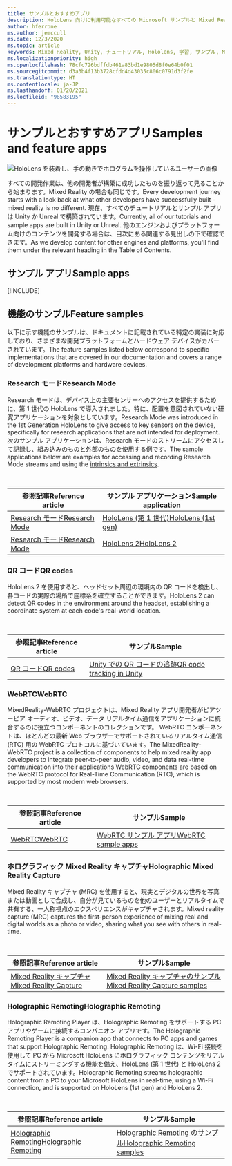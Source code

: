 ```yaml
---
title: サンプルとおすすめアプリ
description: HoloLens 向けに利用可能なすべての Microsoft サンプルと Mixed Reality 機能アプリについての最新情報を説明します。
author: hferrone
ms.author: jemccull
ms.date: 12/3/2020
ms.topic: article
keywords: Mixed Reality, Unity, チュートリアル, Hololens, 学習, サンプル, MRTK, Research モード, HoloLens 2, QR コード, WebRTC, Mixed Reality キャプチャ, Holographic Remoting, UX Tools
ms.localizationpriority: high
ms.openlocfilehash: 78cfc726bdffdb461a83bd1e9805d8f0e64b0f01
ms.sourcegitcommit: d3a3b4f13b3728cfdd4d43035c806c0791d3f2fe
ms.translationtype: HT
ms.contentlocale: ja-JP
ms.lasthandoff: 01/20/2021
ms.locfileid: "98583195"
---
```

# <a name="samples-and-feature-apps"></a><span data-ttu-id="76020-104">サンプルとおすすめアプリ</span><span class="sxs-lookup"><span data-stu-id="76020-104">Samples and feature apps</span></span>

![HoloLens を装着し、手の動きでホログラムを操作しているユーザーの画像](unreal/images/unreal-developer.jpg)

<span data-ttu-id="76020-106">すべての開発作業は、他の開発者が構築に成功したものを振り返って見ることから始まります。Mixed Reality の場合も同じです。</span><span class="sxs-lookup"><span data-stu-id="76020-106">Every development journey starts with a look back at what other developers have successfully built - mixed reality is no different.</span></span> <span data-ttu-id="76020-107">現在、すべてのチュートリアルとサンプル アプリは Unity か Unreal で構築されています。</span><span class="sxs-lookup"><span data-stu-id="76020-107">Currently, all of our tutorials and sample apps are built in Unity or Unreal.</span></span> <span data-ttu-id="76020-108">他のエンジンおよびプラットフォーム向けのコンテンツを開発する場合は、目次にある関連する見出しの下で確認できます。</span><span class="sxs-lookup"><span data-stu-id="76020-108">As we develop content for other engines and platforms, you'll find them under the relevant heading in the Table of Contents.</span></span>

## <a name="sample-apps"></a><span data-ttu-id="76020-109">サンプル アプリ</span><span class="sxs-lookup"><span data-stu-id="76020-109">Sample apps</span></span>

[!INCLUDE[](includes/tabs-samples.md)]

## <a name="feature-samples"></a><span data-ttu-id="76020-110">機能のサンプル</span><span class="sxs-lookup"><span data-stu-id="76020-110">Feature samples</span></span>

<span data-ttu-id="76020-111">以下に示す機能のサンプルは、ドキュメントに記載されている特定の実装に対応しており、さまざまな開発プラットフォームとハードウェア デバイスがカバーされています。</span><span class="sxs-lookup"><span data-stu-id="76020-111">The feature samples listed below correspond to specific implementations that are covered in our documentation and covers a range of development platforms and hardware devices.</span></span>

### <a name="research-mode"></a><span data-ttu-id="76020-112">Research モード</span><span class="sxs-lookup"><span data-stu-id="76020-112">Research Mode</span></span>

<span data-ttu-id="76020-113">Research モードは、デバイス上の主要センサーへのアクセスを提供するために、第 1 世代の HoloLens で導入されました。特に、配置を意図されていない研究アプリケーションを対象としています。</span><span class="sxs-lookup"><span data-stu-id="76020-113">Research Mode was introduced in the 1st Generation HoloLens to give access to key sensors on the device, specifically for research applications that are not intended for deployment.</span></span> <span data-ttu-id="76020-114">次のサンプル アプリケーションは、Research モードのストリームにアクセスして記録し、[組み込みのものと外部のもの](/windows/mixed-reality/locatable-camera#locating-the-device-camera-in-the-world)を使用する例です。</span><span class="sxs-lookup"><span data-stu-id="76020-114">The sample applications below are examples for accessing and recording Research Mode streams and using the [intrinsics and extrinsics](/windows/mixed-reality/locatable-camera#locating-the-device-camera-in-the-world).</span></span>

<br>

| <span data-ttu-id="76020-115">参照記事</span><span class="sxs-lookup"><span data-stu-id="76020-115">Reference article</span></span> | <span data-ttu-id="76020-116">サンプル アプリケーション</span><span class="sxs-lookup"><span data-stu-id="76020-116">Sample application</span></span> |
| --- | --- |
| [<span data-ttu-id="76020-117">Research モード</span><span class="sxs-lookup"><span data-stu-id="76020-117">Research Mode</span></span>](platform-capabilities-and-apis/research-mode.md) | [<span data-ttu-id="76020-118">HoloLens (第 1 世代)</span><span class="sxs-lookup"><span data-stu-id="76020-118">HoloLens (1st gen)</span></span>](https://github.com/microsoft/HoloLensForCV/tree/master/Samples) |
| [<span data-ttu-id="76020-119">Research モード</span><span class="sxs-lookup"><span data-stu-id="76020-119">Research Mode</span></span>](platform-capabilities-and-apis/research-mode.md) | [<span data-ttu-id="76020-120">HoloLens 2</span><span class="sxs-lookup"><span data-stu-id="76020-120">HoloLens 2</span></span>](https://github.com/microsoft/HoloLens2ForCV/tree/main/Samples) |

### <a name="qr-codes"></a><span data-ttu-id="76020-121">QR コード</span><span class="sxs-lookup"><span data-stu-id="76020-121">QR codes</span></span>

<span data-ttu-id="76020-122">HoloLens 2 を使用すると、ヘッドセット周辺の環境内の QR コードを検出し、各コードの実際の場所で座標系を確立することができます。</span><span class="sxs-lookup"><span data-stu-id="76020-122">HoloLens 2 can detect QR codes in the environment around the headset, establishing a coordinate system at each code's real-world location.</span></span>

<br>

| <span data-ttu-id="76020-123">参照記事</span><span class="sxs-lookup"><span data-stu-id="76020-123">Reference article</span></span> | <span data-ttu-id="76020-124">サンプル</span><span class="sxs-lookup"><span data-stu-id="76020-124">Sample</span></span> |
| --- | --- |
| [<span data-ttu-id="76020-125">QR コード</span><span class="sxs-lookup"><span data-stu-id="76020-125">QR codes</span></span>](platform-capabilities-and-apis/qr-code-tracking.md) | [<span data-ttu-id="76020-126">Unity での QR コードの追跡</span><span class="sxs-lookup"><span data-stu-id="76020-126">QR code tracking in Unity</span></span>](https://github.com/chgatla-microsoft/QRTracking/tree/master/SampleQRCodes) |

### <a name="webrtc"></a><span data-ttu-id="76020-127">WebRTC</span><span class="sxs-lookup"><span data-stu-id="76020-127">WebRTC</span></span>

<span data-ttu-id="76020-128">MixedReality-WebRTC プロジェクトは、Mixed Reality アプリ開発者がピアツーピア オーディオ、ビデオ、データ リアルタイム通信をアプリケーションに統合するのに役立つコンポーネントのコレクションです。 WebRTC コンポーネントは、ほとんどの最新 Web ブラウザーでサポートされているリアルタイム通信 (RTC) 用の WebRTC プロトコルに基づいています。</span><span class="sxs-lookup"><span data-stu-id="76020-128">The MixedReality-WebRTC project is a collection of components to help mixed reality app developers to integrate peer-to-peer audio, video, and data real-time communication into their applications WebRTC components are based on the WebRTC protocol for Real-Time Communication (RTC), which is supported by most modern web browsers.</span></span>

<br>

| <span data-ttu-id="76020-129">参照記事</span><span class="sxs-lookup"><span data-stu-id="76020-129">Reference article</span></span> | <span data-ttu-id="76020-130">サンプル</span><span class="sxs-lookup"><span data-stu-id="76020-130">Sample</span></span> |
| --- | --- |
| [<span data-ttu-id="76020-131">WebRTC</span><span class="sxs-lookup"><span data-stu-id="76020-131">WebRTC</span></span>](https://microsoft.github.io/MixedReality-WebRTC) | [<span data-ttu-id="76020-132">WebRTC サンプル アプリ</span><span class="sxs-lookup"><span data-stu-id="76020-132">WebRTC sample apps</span></span>](https://github.com/microsoft/MixedReality-WebRTC/tree/master/examples) |

### <a name="holographic-mixed-reality-capture"></a><span data-ttu-id="76020-133">ホログラフィック Mixed Reality キャプチャ</span><span class="sxs-lookup"><span data-stu-id="76020-133">Holographic Mixed Reality Capture</span></span>

<span data-ttu-id="76020-134">Mixed Reality キャプチャ (MRC) を使用すると、現実とデジタルの世界を写真または動画として合成し、自分が見ているものを他のユーザーとリアルタイムで共有する、一人称視点のエクスペリエンスがキャプチャされます。</span><span class="sxs-lookup"><span data-stu-id="76020-134">Mixed reality capture (MRC) captures the first-person experience of mixing real and digital worlds as a photo or video, sharing what you see with others in real-time.</span></span>

<br>

| <span data-ttu-id="76020-135">参照記事</span><span class="sxs-lookup"><span data-stu-id="76020-135">Reference article</span></span> | <span data-ttu-id="76020-136">サンプル</span><span class="sxs-lookup"><span data-stu-id="76020-136">Sample</span></span> |
| --- | --- |
| [<span data-ttu-id="76020-137">Mixed Reality キャプチャ</span><span class="sxs-lookup"><span data-stu-id="76020-137">Mixed Reality Capture</span></span>](platform-capabilities-and-apis/mixed-reality-capture-for-developers.md) | [<span data-ttu-id="76020-138">Mixed Reality キャプチャのサンプル</span><span class="sxs-lookup"><span data-stu-id="76020-138">Mixed Reality Capture samples</span></span>](/samples/microsoft/windows-universal-samples/holographicmixedrealitycapture/) |

### <a name="holographic-remoting"></a><span data-ttu-id="76020-139">Holographic Remoting</span><span class="sxs-lookup"><span data-stu-id="76020-139">Holographic Remoting</span></span>

<span data-ttu-id="76020-140">Holographic Remoting Player は、Holographic Remoting をサポートする PC アプリやゲームに接続するコンパニオン アプリです。</span><span class="sxs-lookup"><span data-stu-id="76020-140">The Holographic Remoting Player is a companion app that connects to PC apps and games that support Holographic Remoting.</span></span> <span data-ttu-id="76020-141">Holographic Remoting は、Wi-Fi 接続を使用して PC から Microsoft HoloLens にホログラフィック コンテンツをリアルタイムにストリーミングする機能を備え、HoloLens (第 1 世代) と HoloLens 2 でサポートされています。</span><span class="sxs-lookup"><span data-stu-id="76020-141">Holographic Remoting streams holographic content from a PC to your Microsoft HoloLens in real-time, using a Wi-Fi connection, and is supported on HoloLens (1st gen) and HoloLens 2.</span></span>

<br>

| <span data-ttu-id="76020-142">参照記事</span><span class="sxs-lookup"><span data-stu-id="76020-142">Reference article</span></span> | <span data-ttu-id="76020-143">サンプル</span><span class="sxs-lookup"><span data-stu-id="76020-143">Sample</span></span> |
| --- | --- |
| [<span data-ttu-id="76020-144">Holographic Remoting</span><span class="sxs-lookup"><span data-stu-id="76020-144">Holographic Remoting</span></span>](platform-capabilities-and-apis/holographic-remoting-player.md) | [<span data-ttu-id="76020-145">Holographic Remoting のサンプル</span><span class="sxs-lookup"><span data-stu-id="76020-145">Holographic Remoting samples</span></span>](https://github.com/microsoft/MixedReality-HolographicRemoting-Samples) |